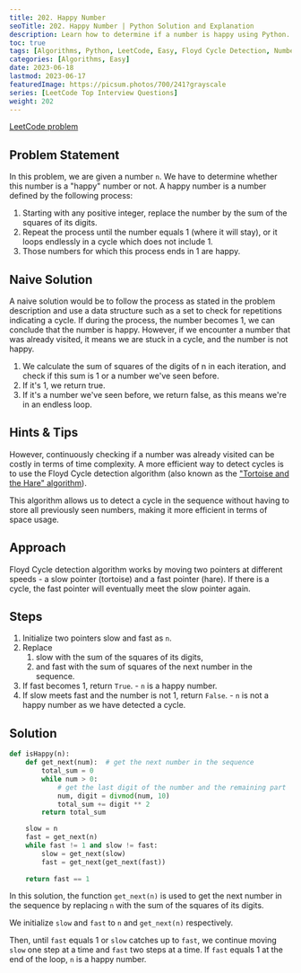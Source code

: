 ```yaml
---
title: 202. Happy Number
seoTitle: 202. Happy Number | Python Solution and Explanation
description: Learn how to determine if a number is happy using Python.
toc: true
tags: [Algorithms, Python, LeetCode, Easy, Floyd Cycle Detection, Numbers]
categories: [Algorithms, Easy]
date: 2023-06-18
lastmod: 2023-06-17
featuredImage: https://picsum.photos/700/241?grayscale
series: [LeetCode Top Interview Questions]
weight: 202
---
```



[LeetCode problem](https://leetcode.com/problems/happy-number/)

## Problem Statement

In this problem, we are given a number `n`. We have to determine whether this number is a "happy" number or not. A happy number is a number defined by the following process:

1. Starting with any positive integer, replace the number by the sum of the squares of its digits.
2. Repeat the process until the number equals 1 (where it will stay), or it loops endlessly in a cycle which does not include 1.
3. Those numbers for which this process ends in 1 are happy.

## Naive Solution

A naive solution would be to follow the process as stated in the problem description and use a data structure such as a set to check for repetitions indicating a cycle. If during the process, the number becomes 1, we can conclude that the number is happy. However, if we encounter a number that was already visited, it means we are stuck in a cycle, and the number is not happy.

1. We calculate the sum of squares of the digits of n in each iteration, and check if this sum is 1 or a number we've seen before.
2. If it's 1, we return true.
3. If it's a number we've seen before, we return false, as this means we're in an endless loop.

## Hints & Tips

However, continuously checking if a number was already visited can be costly in terms of time complexity. A more efficient way to detect cycles is to use the Floyd Cycle detection algorithm (also known as the ["Tortoise and the Hare" algorithm](https://www.youtube.com/watch?v=S5TcPmTl6ww)).

This algorithm allows us to detect a cycle in the sequence without having to store all previously seen numbers, making it more efficient in terms of space usage.

## Approach

Floyd Cycle detection algorithm works by moving two pointers at different speeds - a slow pointer (tortoise) and a fast pointer (hare). If there is a cycle, the fast pointer will eventually meet the slow pointer again.

## Steps

1. Initialize two pointers slow and fast as `n`.
2. Replace
   1. slow with the sum of the squares of its digits,
   2. and fast with the sum of squares of the next number in the sequence.
3. If fast becomes 1, return `True`. - `n` is a happy number.
4. If slow meets fast and the number is not 1, return `False`. - `n` is not a happy number as we have detected a cycle.

## Solution

```python
def isHappy(n):
    def get_next(num):  # get the next number in the sequence
        total_sum = 0
        while num > 0:
            # get the last digit of the number and the remaining part
            num, digit = divmod(num, 10)
            total_sum += digit ** 2
        return total_sum

    slow = n
    fast = get_next(n)
    while fast != 1 and slow != fast:
        slow = get_next(slow)
        fast = get_next(get_next(fast))
    
    return fast == 1
```

In this solution, the function `get_next(n)` is used to get the next number in the sequence by replacing `n` with the sum of the squares of its digits.

We initialize `slow` and `fast` to `n` and `get_next(n)` respectively.

Then, until `fast` equals 1 or `slow` catches up to `fast`, we continue moving `slow` one step at a time and `fast` two steps at a time. If `fast` equals 1 at the end of the loop, `n` is a happy number.
